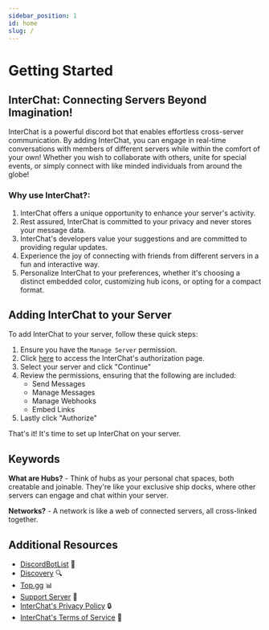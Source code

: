 ```yaml
---
sidebar_position: 1
id: home
slug: /
---
```

# Getting Started

## InterChat: Connecting Servers Beyond Imagination!
InterChat is a powerful discord bot that enables effortless cross-server communication. By adding InterChat, you can engage in real-time conversations with members of different servers while within the comfort of your own!
Whether you wish to collaborate with others, unite for special events, or simply connect with like minded individuals from around the globe!


### Why use InterChat?:

1. InterChat offers a unique opportunity to enhance your server's activity.
2. Rest assured, InterChat is committed to your privacy and never stores your message data.
3. InterChat's developers value your suggestions and are committed to providing regular updates.
4. Experience the joy of connecting with friends from different servers in a fun and interactive way.
5. Personalize InterChat to your preferences, whether it's choosing a distinct embedded color, customizing hub icons, or opting for a compact format.


## Adding InterChat to your Server

To add InterChat to your server, follow these quick steps:

1. Ensure you have the ```Manage Server``` permission.
2. Click [here](https://discord-interchat.github.io/invite) to access the InterChat's authorization page.
3. Select your server and click "Continue"
4. Review the permissions, ensuring that the following are included:
   - Send Messages
   - Manage Messages
   - Manage Webhooks
   - Embed Links
5. Lastly click "Authorize"

That's it! It's time to set up InterChat on your server.

## Keywords

**What are Hubs?** - Think of hubs as your personal chat spaces, both creatable and joinable. They're like your exclusive ship docks, where other servers can engage and chat within your server.

**Networks?** - A network is like a web of connected servers, all cross-linked together.

## Additional Resources
- [DiscordBotList](https://discordbotlist.com/bots/chatbot) 🤖
- [Discovery](https://discord.com/application-directory/769921109209907241) 🔍
- [Top.gg](https://top.gg/bot/769921109209907241) 📊
- [Support Server](https://discord.gg/EY77XNP7q9) 🚀
- [InterChat's Privacy Policy](../important/privacy.md) 🔒
- [InterChat's Terms of Service](../important/terms.md) 📜
